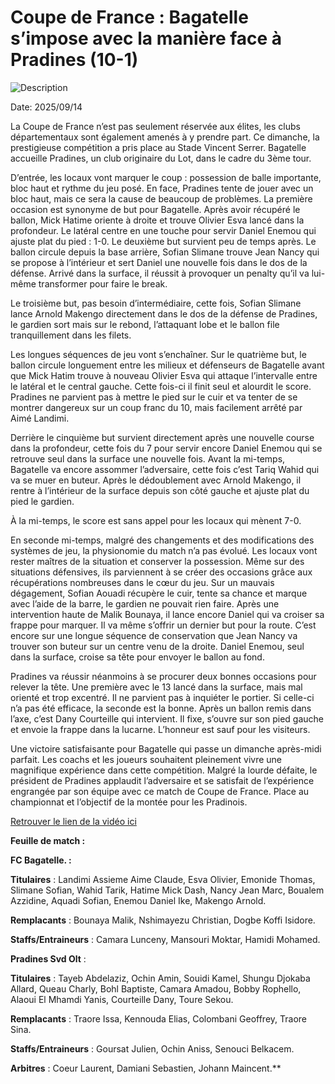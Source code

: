 # **Coupe de France : Bagatelle s’impose avec la manière face à Pradines (10-1)**

![Description](images/bagatelle.jpeg)

Date: 2025/09/14

La Coupe de France n’est pas seulement réservée aux élites, les clubs départementaux sont également amenés à y prendre part. Ce dimanche, la prestigieuse compétition a pris place au Stade Vincent Serrer. Bagatelle accueille Pradines, un club originaire du Lot, dans le cadre du 3ème tour.

D’entrée, les locaux vont marquer le coup : possession de balle importante, bloc haut et rythme du jeu posé. En face, Pradines tente de jouer avec un bloc haut, mais ce sera la cause de beaucoup de problèmes. La première occasion est synonyme de but pour Bagatelle. Après avoir récupéré le ballon, Mick Hatime oriente à droite et trouve Olivier Esva lancé dans la profondeur. Le latéral centre en une touche pour servir Daniel Enemou qui ajuste plat du pied : 1-0. Le deuxième but survient peu de temps après. Le ballon circule depuis la base arrière, Sofian Slimane trouve Jean Nancy qui se propose à l’intérieur et sert Daniel une nouvelle fois dans le dos de la défense. Arrivé dans la surface, il réussit à provoquer un penalty qu’il va lui-même transformer pour faire le break.

Le troisième but, pas besoin d’intermédiaire, cette fois, Sofian Slimane lance Arnold Makengo directement dans le dos de la défense de Pradines, le gardien sort mais sur le rebond, l’attaquant lobe et le ballon file tranquillement dans les filets.

Les longues séquences de jeu vont s’enchaîner. Sur le quatrième but, le ballon circule longuement entre les milieux et défenseurs de Bagatelle avant que Mick Hatim trouve à nouveau Olivier Esva qui attaque l’intervalle entre le latéral et le central gauche. Cette fois-ci il finit seul et alourdit le score. Pradines ne parvient pas à mettre le pied sur le cuir et va tenter de se montrer dangereux sur un coup franc du 10, mais facilement arrêté par Aimé Landimi.

Derrière le cinquième but survient directement après une nouvelle course dans la profondeur, cette fois du 7 pour servir encore Daniel Enemou qui se retrouve seul dans la surface une nouvelle fois. Avant la mi-temps, Bagatelle va encore assommer l’adversaire, cette fois c’est Tariq Wahid qui va se muer en buteur. Après le dédoublement avec Arnold Makengo, il rentre à l’intérieur de la surface depuis son côté gauche et ajuste plat du pied le gardien.

À la mi-temps, le score est sans appel pour les locaux qui mènent 7-0.

En seconde mi-temps, malgré des changements et des modifications des systèmes de jeu, la physionomie du match n’a pas évolué. Les locaux vont rester maîtres de la situation et conserver la possession. Même sur des situations défensives, ils parviennent à se créer des occasions grâce aux récupérations nombreuses dans le cœur du jeu. Sur un mauvais dégagement, Sofian Aouadi récupère le cuir, tente sa chance et marque avec l’aide de la barre, le gardien ne pouvait rien faire. Après une intervention haute de Malik Bounaya, il lance encore Daniel qui va croiser sa frappe pour marquer. Il va même s’offrir un dernier but pour la route. C’est encore sur une longue séquence de conservation que Jean Nancy va trouver son buteur sur un centre venu de la droite. Daniel Enemou, seul dans la surface, croise sa tête pour envoyer le ballon au fond.

Pradines va réussir néanmoins à se procurer deux bonnes occasions pour relever la tête. Une première avec le 13 lancé dans la surface, mais mal orienté et trop excentré. Il ne parvient pas à inquiéter le portier. Si celle-ci n’a pas été efficace, la seconde est la bonne. Après un ballon remis dans l’axe, c’est Dany Courteille qui intervient. Il fixe, s’ouvre sur son pied gauche et envoie la frappe dans la lucarne. L’honneur est sauf pour les visiteurs.

Une victoire satisfaisante pour Bagatelle qui passe un dimanche après-midi parfait. Les coachs et les joueurs souhaitent pleinement vivre une magnifique expérience dans cette compétition. Malgré la lourde défaite, le président de Pradines applaudit l’adversaire et se satisfait de l’expérience engrangée par son équipe avec ce match de Coupe de France. Place au championnat et l’objectif de la montée pour les Pradinois.

[Retrouver le lien de la vidéo ici](https://www.youtube.com/watch?v=Yi0kLtAUefM)

**Feuille de match :**

**FC Bagatelle. :**

**Titulaires** : Landimi Assieme Aime Claude, Esva Olivier, Emonide Thomas, Slimane Sofian, Wahid Tarik, Hatime Mick Dash, Nancy Jean Marc, Boualem Azzidine, Aquadi Sofian, Enemou Daniel Ike, Makengo Arnold.

**Remplacants** : Bounaya Malik, Nshimayezu Christian, Dogbe Koffi Isidore.

**Staffs/Entraineurs** : Camara Lunceny, Mansouri Moktar, Hamidi Mohamed.

**Pradines Svd Olt** :

**Titulaires** : Tayeb Abdelaziz, Ochin Amin, Souidi Kamel, Shungu Djokaba Allard, Queau Charly, Bohl Baptiste, Camara Amadou, Bobby Rophello, Alaoui El Mhamdi Yanis, Courteille Dany, Toure Sekou.

**Remplacants** : Traore Issa, Kennouda Elias, Colombani Geoffrey, Traore Sina.

**Staffs/Entraineurs** : Goursat Julien, Ochin Aniss, Senouci Belkacem.

**Arbitres** : Coeur Laurent, Damiani Sebastien, Johann Maincent.**
